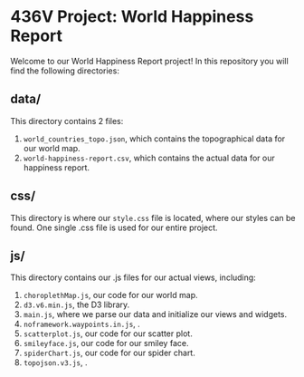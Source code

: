 # 436V Project: World Happiness Report

Welcome to our World Happiness Report project! In this repository you will find the following directories:

## data/
This directory contains 2 files:
1. `world_countries_topo.json`, which contains the topographical data for our world map.
2. `world-happiness-report.csv`, which contains the actual data for our happiness report.

## css/
This directory is where our `style.css` file is located, where our styles can be found. One single .css file is used for our entire project.

## js/
This directory contains our .js files for our actual views, including:
1. `choroplethMap.js`, our code for our world map.
2. `d3.v6.min.js`, the D3 library.
3. `main.js`, where we parse our data and initialize our views and widgets.
4. `noframework.waypoints.in.js`, .
5. `scatterplot.js`, our code for our scatter plot.
6. `smileyface.js`, our code for our smiley face.
7. `spiderChart.js`, our code for our spider chart.
8. `topojson.v3.js`, .